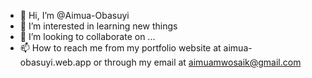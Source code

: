 - 👋 Hi, I’m @Aimua-Obasuyi
- 👀 I’m interested in learning new things
- 💞️ I’m looking to collaborate on ...
- 📫 How to reach me from my portfolio website at aimua-obasuyi.web.app or through my email at aimuamwosaik@gmail.com

<!---
Aimua-Obasuyi/Aimua-Obasuyi is a ✨ special ✨ repository because its `README.md` (this file) appears on your GitHub profile.
You can click the Preview link to take a look at your changes.
--->
